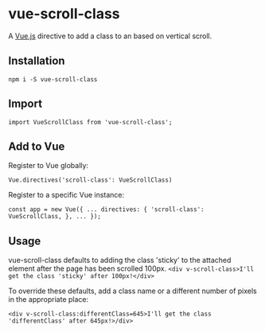 # vue-scroll-class #

A [Vue.js](https://vuejs.org/) directive to add a class to an based on vertical scroll.

## Installation ##

`npm i -S vue-scroll-class`

## Import ##

`import VueScrollClass from 'vue-scroll-class';`

## Add to Vue ##

Register to Vue globally:

`Vue.directives('scroll-class': VueScrollClass)`

Register to a specific Vue instance:

`const app = new Vue({
  ...
  directives: {
    'scroll-class': VueScrollClass,
  },
  ...
});`

## Usage ##

vue-scroll-class defaults to adding the class 'sticky' to the attached element after the page has been scrolled 100px.
`<div v-scroll-class>I'll get the class 'sticky' after 100px!</div>`

To override these defaults, add a class name or a different number of pixels in the appropriate place:

`<div v-scroll-class:differentClass=645>I'll get the class 'differentClass' after 645px!>/div>`